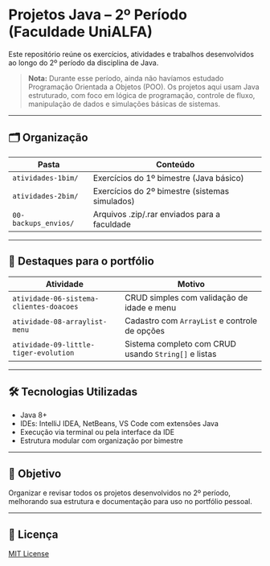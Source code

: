 # Projetos Java – 2º Período (Faculdade UniALFA)

Este repositório reúne os exercícios, atividades e trabalhos desenvolvidos ao longo do 2º período da disciplina de Java.

> **Nota:** Durante esse período, ainda não havíamos estudado Programação Orientada a Objetos (POO). Os projetos aqui usam Java estruturado, com foco em lógica de programação, controle de fluxo, manipulação de dados e simulações básicas de sistemas.

---

## 🗂️ Organização

| Pasta               | Conteúdo                                   |
|---------------------|--------------------------------------------|
| `atividades-1bim/`  | Exercícios do 1º bimestre (Java básico)    |
| `atividades-2bim/`  | Exercícios do 2º bimestre (sistemas simulados) |
| `00-backups_envios/`| Arquivos .zip/.rar enviados para a faculdade |

---

## 🌟 Destaques para o portfólio

| Atividade                                   | Motivo                                        |
|---------------------------------------------|-----------------------------------------------|
| `atividade-06-sistema-clientes-doacoes`     | CRUD simples com validação de idade e menu    |
| `atividade-08-arraylist-menu`              | Cadastro com `ArrayList` e controle de opções |
| `atividade-09-little-tiger-evolution`       | Sistema completo com CRUD usando `String[]` e listas |

---

## 🛠️ Tecnologias Utilizadas

- Java 8+
- IDEs: IntelliJ IDEA, NetBeans, VS Code com extensões Java
- Execução via terminal ou pela interface da IDE
- Estrutura modular com organização por bimestre

---

## 📌 Objetivo

Organizar e revisar todos os projetos desenvolvidos no 2º período, melhorando sua estrutura e documentação para uso no portfólio pessoal.

---

## 📝 Licença

[MIT License](LICENSE.txt)
